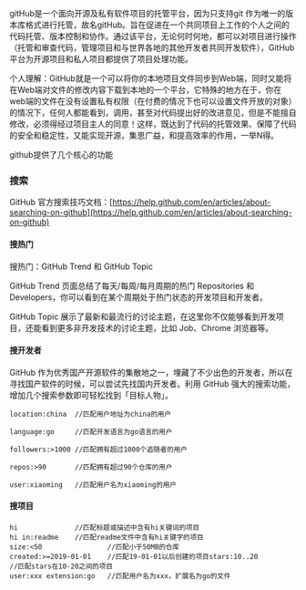 gitHub是一个面向开源及私有软件项目的托管平台，因为只支持git 作为唯一的版本库格式进行托管，故名gitHub。旨在促进在一个共同项目上工作的个人之间的代码托管、版本控制和协作。通过该平台，无论何时何地，都可以对项目进行操作（托管和审查代码，管理项目和与世界各地的其他开发者共同开发软件），GitHub 平台为开源项目和私人项目都提供了项目处理功能。

个人理解：GitHub就是一个可以将你的本地项目文件同步到Web端，同时又能将在Web端对文件的修改内容下载到本地的一个平台，它特殊的地方在于，你在web端的文件在没有设置私有权限（在付费的情况下也可以设置文件开放的对象）的情况下，任何人都能看到，调用，甚至对代码提出好的改进意见，但是不能擅自修改，必须得经过项目主人的同意！这样，既达到了代码的托管效果、保障了代码的安全和稳定性，又能实现开源，集思广益，和提高效率的作用，一举N得。

github提供了几个核心的功能


### 搜索

GitHub 官方搜索技巧文档：[https://help.github.com/en/articles/about-searching-on-github](https://help.github.com/en/articles/about-searching-on-github)

#### 搜热门

搜热门：GitHub Trend 和 GitHub Topic

GitHub Trend 页面总结了每天/每周/每月周期的热门 Repositories 和 Developers，你可以看到在某个周期处于热门状态的开发项目和开发者。

GitHub Topic 展示了最新和最流行的讨论主题，在这里你不仅能够看到开发项目，还能看到更多非开发技术的讨论主题，比如 Job、Chrome 浏览器等。

#### 搜开发者

GitHub 作为优秀国产开源软件的集散地之一，埋藏了不少出色的开发者，所以在寻找国产软件的时候，可以尝试先找国内开发者。利用 GitHub 强大的搜索功能，增加几个搜索参数即可轻松找到「目标人物」。

```
location:china  //匹配用户地址为china的用户

language:go     //匹配开发语言为go语言的用户

followers:>1000 //匹配拥有超过1000个追随者的用户

repos:>90       //匹配拥有超过90个仓库的用户

user:xiaoming   //匹配用户名为xiaoming的用户
```

#### 搜项目
```
hi              //匹配标题或描述中含有hi关键词的项目
hi in:readme    //匹配readme文件中含有hi关键字的项目
size:<50                //匹配小于50MB的仓库
created:>=2019-01-01    //匹配19-01-01以后创建的项目stars:10..20           //匹配stars在10-20之间的项目
user:xxx extension:go   //匹配用户名为xxx，扩展名为go的文件
```